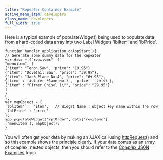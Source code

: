 ```yaml
---
title: "Repeater Container Example"
active_menu_item: developers
class_name: developers
full_width: true
---
```



Here is a typical example of populateWidget() being used to populate data from a hard-coded data array into two Label Widgets 'lblItem' and 'lblPrice'.

    function handler_application_onAppStart(){
    // Generate some dummy data for the Repeater
    var data = {"rowitems": {
    "menuitem": [
    {"item": "Tenon Saw", "price": "19.95"},
    {"item": "Dovetail Saw", "price": "39.95"},
    {"item": "Jack Plane No.4", "price": "69.95"},
    {"item" : "Jointer Plane No.7", "price": "29.95"},
    {"item" : "Firmer Chisel 1\"", "price": "29.95"}
    ]
    }
    };
    var mapObject = {
    'lblItem' :  'item',   // Widget Name : object key name within the row array
    'lblPrice' : 'price'
    };
    app.populateWidget("rptOrder", data['rowitems']['menuitem'], mapObject);
    }
   

You will often get your data by making an AJAX call using [httpRequest()](../../soap-restful-ajax-calls/httprequest.htm) and so this example shows the principle clearly. If your data comes as an array of complex, nested objects, then you should refer to the [Complex JSON Examples](complex_json_example.htm) topic.
